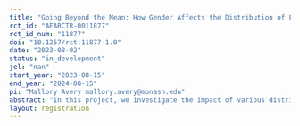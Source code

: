 ```yaml
---
title: "Going Beyond the Mean: How Gender Affects the Distribution of Evaluations and How the Distribution of Evaluations Affects Hiring Decisions"
rct_id: "AEARCTR-0011877"
rct_id_num: "11877"
doi: "10.1257/rct.11877-1.0"
date: "2023-08-02"
status: "in_development"
jel: "nan"
start_year: "2023-08-15"
end_year: "2024-08-15"
pi: "Mallory Avery mallory.avery@monash.edu"
abstract: "In this project, we investigate the impact of various distributional metrics of job applicants on the evaluation of applicants and their likelihood of being selected for hiring. We also study whether these distributional metrics have similar effects depending on the gender of the applicants and whether the gender of the applicants is known."
layout: registration
---
```


